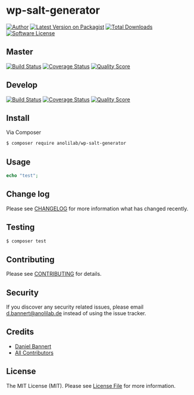 # wp-salt-generator

[![Author](http://img.shields.io/badge/author-@anolilab-blue.svg?style=flat-square)](https://twitter.com/anolilab)
[![Latest Version on Packagist](https://img.shields.io/packagist/v/anolilab/wp-salt-generator.svg?style=flat-square)](https://packagist.org/packages/anolilab/wp-salt-generator)
[![Total Downloads](https://img.shields.io/packagist/dt/anolilab/wp-salt-generator.svg?style=flat-square)](https://packagist.org/packages/anolilab/wp-salt-generator)
[![Software License](https://img.shields.io/badge/license-MIT-brightgreen.svg?style=flat-square)](LICENSE)

## Master

[![Build Status](https://img.shields.io/travis/anolilab/wp-salt-generator/master.svg?style=flat-square)](https://travis-ci.org/anolilab/wp-salt-generator)
[![Coverage Status](https://img.shields.io/scrutinizer/coverage/g/anolilab/wp-salt-generator.svg?style=flat-square)](https://scrutinizer-ci.com/g/anolilab/wp-salt-generator/code-structure)
[![Quality Score](https://img.shields.io/scrutinizer/g/anolilab/wp-salt-generator.svg?style=flat-square)](https://scrutinizer-ci.com/g/anolilab/wp-salt-generator)

## Develop

[![Build Status](https://img.shields.io/travis/anolilab/wp-salt-generator/master.svg?style=flat-square)](https://travis-ci.org/anolilab/wp-salt-generator)
[![Coverage Status](https://img.shields.io/scrutinizer/coverage/g/anolilab/wp-salt-generator.svg?style=flat-square)](https://scrutinizer-ci.com/g/anolilab/wp-salt-generator/code-structure)
[![Quality Score](https://img.shields.io/scrutinizer/g/anolilab/wp-salt-generator.svg?style=flat-square)](https://scrutinizer-ci.com/g/anolilab/wp-salt-generator)

## Install

Via Composer

``` bash
$ composer require anolilab/wp-salt-generator
```

## Usage

``` php
echo "test";
```

## Change log

Please see [CHANGELOG](CHANGELOG.md) for more information what has changed recently.

## Testing

``` bash
$ composer test
```

## Contributing

Please see [CONTRIBUTING](CONTRIBUTING.md) for details.

## Security

If you discover any security related issues, please email d.bannert@anolilab.de instead of using the issue tracker.

## Credits

- [Daniel Bannert](https://github.com/prisis)
- [All Contributors](../../contributors)

## License

The MIT License (MIT). Please see [License File](LICENSE.md) for more information.
